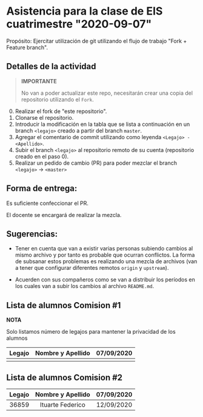 ﻿# Asistencia para la clase de EIS cuatrimestre "2020-09-07"

Propósito: Ejercitar utilización de git utilizando el flujo de trabajo "Fork + Feature branch".

## Detalles de la actividad

> **IMPORTANTE**
> 
> No van a poder actualizar este repo, necesitarán crear una copia del repositorio utilizando el `Fork`.

0. Realizar el fork de "este repositorio".
1. Clonarse el repositorio.
2. Introducir la modificación en la tabla que se lista a continuación en un branch `<legajo>` creado a partir del branch `master`.
3. Agregar el comentario de commit utilizando como leyenda `<Legajo> - <Apellido>`.
4. Subir el branch `<legajo>` al repositorio remoto de su cuenta (repositorio creado en el paso 0).
5. Realizar un pedido de cambio (PR) para poder mezclar el branch `<legajo>` -> `<master>`

## Forma de entrega:

Es suficiente confeccionar el PR.

El docente se encargará de realizar la mezcla.

## Sugerencias:

- Tener en cuenta que van a existir varias personas subiendo cambios al mismo archivo y por tanto es probable que ocurran conflictos. La forma de subsanar estos problemas es realizando una mezcla de archivos (van a tener que configurar diferentes remotos `origin` y `upstream`).

- Acuerden con sus compañeros como se van a distribuir los períodos en los cuales van a subir los cambios al archivo `README.md`.


## Lista de alumnos Comision #1

**NOTA**

Solo listamos número de legajos para mantener la privacidad de los alumnos


| Legajo | Nombre y Apellido                     | 07/09/2020 |
| :----: | :-----------------------------------: | :--------: |
|        |                                       |            |

## Lista de alumnos Comision #2

| Legajo | Nombre y Apellido                     | 07/09/2020 |
| :----: | :-----------------------------------: | :--------: |
| 36859  | Ituarte Federico                      | 12/09/2020 |

